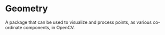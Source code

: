# Geometry
A package that can be used to visualize and process points, as various co-ordinate components, in OpenCV.
